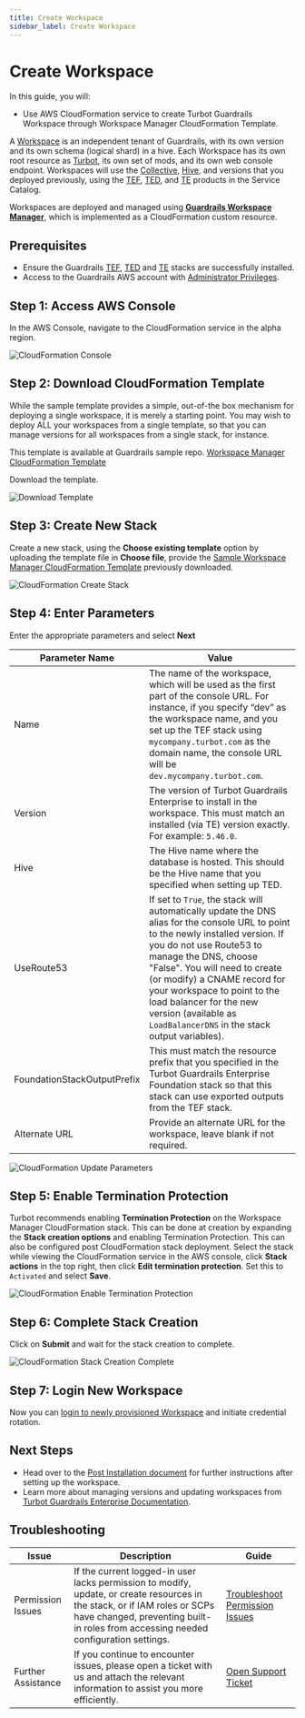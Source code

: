 ```yaml
---
title: Create Workspace
sidebar_label: Create Workspace
---
```


# Create Workspace

In this guide, you will:

- Use AWS CloudFormation service to create Turbot Guardrails Workspace through Workspace Manager CloudFormation Template.

A [Workspace](/guardrails/docs/reference/glossary#workspace) is an independent tenant of Guardrails, with its own version and its
own schema (logical shard) in a hive. Each Workspace has its own root resource as [Turbot](/guardrails/docs/reference/glossary#turbot-resource),
its own set of mods, and its own web console endpoint. Workspaces will use the [Collective](/guardrails/docs/reference/glossary#collective), [Hive](/guardrails/docs/reference/glossary#hive), and versions that you deployed previously, using the [TEF](/guardrails/docs/reference/glossary#turbot-guardrails-enterprise-foundation-tef), [TED](/guardrails/docs/reference/glossary#turbot-guardrails-enterprise-database-ted), and [TE](/guardrails/docs/reference/glossary#turbot-guardrails-enterprise-te) products in the Service Catalog.

Workspaces are deployed and managed using [**Guardrails Workspace Manager**](/guardrails/docs/guides/hosting-guardrails/installation/workspace-manager#sample-workspace-manager-cloudformation-template),
which is implemented as a CloudFormation custom resource.

## Prerequisites

- Ensure the Guardrails [TEF](/guardrails/docs/guides/hosting-guardrails/installation/install-tef), [TED](/guardrails/docs/guides/hosting-guardrails/installation/install-ted) and [TE](/guardrails/docs/guides/hosting-guardrails/installation/install-te) stacks are successfully installed.
- Access to the Guardrails AWS account with [Administrator Privileges](/guardrails/docs/enterprise/FAQ/admin-permissions).

## Step 1: Access AWS Console

In the AWS Console, navigate to the CloudFormation service in the alpha region.

![CloudFormation Console](./cloudformation-console.png)


## Step 2: Download CloudFormation Template

While the sample template provides a simple, out-of-the box mechanism for deploying a single workspace, it is merely a starting point. You may wish to
deploy ALL your workspaces from a single template, so that you can manage versions for all workspaces from a single stack, for instance.

This template is available at Guardrails sample repo.
[Workspace Manager CloudFormation Template](https://github.com/turbot/guardrails-samples/blob/main/enterprise_installation/workspace_template.yml)

Download the template.

![Download Template](./github-guardrails-samples-workspace-template-download.png)


## Step 3: Create New Stack

Create a new stack, using the **Choose existing template** option by uploading the template file in **Choose file**, provide the [Sample Workspace Manager CloudFormation Template](#sample-workspace-manager-cloudformation-template) previously downloaded.

![CloudFormation Create Stack](./cloudformation-upload-template.png)

## Step 4: Enter Parameters

Enter the appropriate parameters and select **Next**

| Parameter Name                      | Value                                                                                                                                                      |
|------------------------------------------|-----------------------------------------------------------------------------------------------------------------------------------------------------------------|
| Name                                 | The name of the workspace, which will be used as the first part of the console URL. For instance, if you specify “dev” as the workspace name, and you set up the TEF stack using `mycompany.turbot.com` as the domain name, the console URL will be `dev.mycompany.turbot.com`. |
| Version                              | The version of Turbot Guardrails Enterprise to install in the workspace. This must match an installed (via TE) version exactly. For example: `5.46.0`. |
| Hive                                 | The Hive name where the database is hosted. This should be the Hive name that you specified when setting up TED. |
| UseRoute53                           | If set to `True`, the stack will automatically update the DNS alias for the console URL to point to the newly installed version. If you do not use Route53 to manage the DNS, choose "False". You will need to create (or modify) a CNAME record for your workspace to point to the load balancer for the new version (available as `LoadBalancerDNS` in the stack output variables). |
| FoundationStackOutputPrefix          | This must match the resource prefix that you specified in the Turbot Guardrails Enterprise Foundation stack so that this stack can use exported outputs from the TEF stack. |
| Alternate URL                        | Provide an alternate URL for the workspace, leave blank if not required. |

![CloudFormation Update Parameters](./cloudformation-update-parameters.png)

## Step 5: Enable Termination Protection

Turbot recommends enabling **Termination Protection** on the Workspace Manager CloudFormation stack. This can be done at creation by expanding the **Stack creation options** and enabling Termination Protection. This can also be configured post CloudFormation stack deployment. Select the stack while viewing the CloudFormation service in the AWS console, click **Stack actions** in the top right, then click **Edit termination protection**. Set this to `Activated` and select **Save**.

![CloudFormation Enable Termination Protection](./cloudformation-enable-termination-protection.png)

## Step 6: Complete Stack Creation

Click on **Submit** and wait for the stack creation to complete.

![CloudFormation Stack Creation Complete](./cloudformation-creation-complete.png)

## Step 7: Login New Workspace

Now you can [login to newly provisioned Workspace](/guardrails/docs/guides/hosting-guardrails/installation/workspace-login) and initiate credential rotation.

## Next Steps

- Head over to the [Post Installation document](/guardrails/docs/guides/hosting-guardrails/installation/post-installation) for further instructions after setting up the workspace.
- Learn more about managing versions and updating workspaces from [Turbot Guardrails Enterprise Documentation](/guardrails/docs/guides/hosting-guardrails/updating-stacks).


## Troubleshooting

| Issue                                      | Description                                                                                                                                                                                                 | Guide                                |
|----------------------------------------------|-------------------------------------------------------------------------------------------------------------------------------------------------------------------------------------------------------------------|-----------------------------------------------------|
| Permission Issues                        | If the current logged-in user lacks permission to modify, update, or create resources in the stack, or if IAM roles or SCPs have changed, preventing built-in roles from accessing needed configuration settings.   | [Troubleshoot Permission Issues](/guardrails/docs/enterprise/FAQ/admin-permissions#aws-permissions-for-turbot-guardrails-administrators)             |
| Further Assistance                       | If you continue to encounter issues, please open a ticket with us and attach the relevant information to assist you more efficiently.                                                 | [Open Support Ticket](https://support.turbot.com)   |
